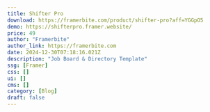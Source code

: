 ```yaml
---
title: Shifter Pro
download: https://framerbite.com/product/shifter-pro?aff=YGGpO5
demo: https://shifterpro.framer.website/
price: 49
author: "Framerbite"
author_link: https://framerbite.com
date: 2024-12-30T07:18:16.021Z
description: "Job Board & Directory Template"
ssg: [Framer]
css: []
ui: []
cms: []
category: [Blog]
draft: false
---
```

